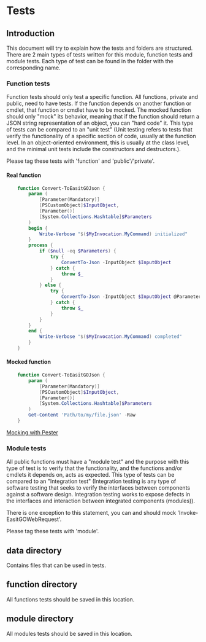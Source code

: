 # Tests

## Introduction

This document will try to explain how the tests and folders are structured. There are 2 main types of tests written for this module, function tests and module tests. Each type of test can be found in the folder with the corresponding name.

### Function tests

Function tests should only test a specific function. All functions, private and public, need to have tests. If the function depends on another function or cmdlet, that function or cmdlet have to be mocked. The mocked function should only "mock" its behavior, meaning that if the function should return a JSON string representation of an object, you can "hard code" it. This type of tests can be compared to an "unit test" (Unit testing refers to tests that verify the functionality of a specific section of code, usually at the function level. In an object-oriented environment, this is usually at the class level, and the minimal unit tests include the constructors and destructors.).

Please tag these tests with 'function' and 'public'/'private'.

#### Real function

```powershell
    function Convert-ToEasitGOJson {
        param (
            [Parameter(Mandatory)]
            [PSCustomObject]$InputObject,
            [Parameter()]
            [System.Collections.Hashtable]$Parameters
        )
        begin {
            Write-Verbose "$($MyInvocation.MyCommand) initialized"
        }
        process {
            if ($null -eq $Parameters) {
                try {
                    ConvertTo-Json -InputObject $InputObject
                } catch {
                    throw $_
                }
            } else {
                try {
                    ConvertTo-Json -InputObject $InputObject @Parameters
                } catch {
                    throw $_
                }
            }
        }
        end {
            Write-Verbose "$($MyInvocation.MyCommand) completed"
        }
    }
```

#### Mocked function

```powershell
    function Convert-ToEasitGOJson {
        param (
            [Parameter(Mandatory)]
            [PSCustomObject]$InputObject,
            [Parameter()]
            [System.Collections.Hashtable]$Parameters
        )
        Get-Content 'Path/to/my/file.json' -Raw
    }
```

[Mocking with Pester](https://pester.dev/docs/usage/mocking)

### Module tests

All public functions must have a "module test" and the purpose with this type of test is to verify that the functionality, and the functions and/or cmdlets it depends on, acts as expected. This type of tests can be compared to an "Integration test" (Integration testing is any type of software testing that seeks to verify the interfaces between components against a software design. Integration testing works to expose defects in the interfaces and interaction between integrated components (modules)).

There is one exception to this statement, you can and should mock 'Invoke-EasitGOWebRequest'.

Please tag these tests with 'module'.

## data directory

Contains files that can be used in tests.

## function directory

All functions tests should be saved in this location.

## module directory

All modules tests should be saved in this location.
